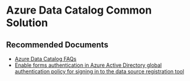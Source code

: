 <properties
	pageTitle="Azure Data Catalog Common Solution"
	description="Azure Data Catalog - all topics"
	service=""
	resource=""
	authors="lisaliu"
	ms.author="jasonh, lisaliu"
	displayOrder=""
	selfHelpType="generic"
	supportTopicIds="32513908, 32513916, 32513909, 32513926, 32592175, 32592176, 32513910, 32513925, 32513911, 32513915, 32513922, 32588402, 32518302, 32513912, 32513920, 32513913, 32513917, 32513919, 32513914, 32513918, 32513923, 32513924"
	resourceTags=""
	productPesIds="16054"
	cloudEnvironments="public"
	articleId="d6bdd78b-cd14-4026-9be5-84c4697d3eaa"
/>

# Azure Data Catalog Common Solution

## **Recommended Documents**

- [Azure Data Catalog FAQs](https://docs.microsoft.com/azure/data-catalog/data-catalog-frequently-asked-questions) 
- [Enable forms authentication in Azure Active Directory global authentication policy for signing in to the data source registration tool](https://docs.microsoft.com/en-us/azure/data-catalog/troubleshoot-policy-configuration)


